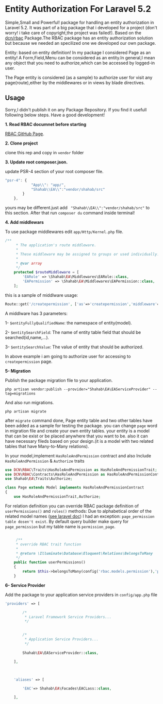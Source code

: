 # Entity Authorization For Laravel 5.2
Simple,Small and Powerful! package for handling an entity authorization in Laravel 5.2.
It was part of a big package that i developed for a project (don't worry! i take care of copyright,the project was failed!).
Based on the [dcn/rbac](https://github.com/mbm-rafal/RBAC) Package.The RBAC package has an entity authorization solution but because we needed an specilized one we developed our own package.


Entity: based on entity definition! In my package I considered Page as an entity! A Form,Field,Menu can be considered as an entity.In general,I mean any object that you need to authorize,which can be accessed by logged-in user.

The Page entity is considered (as a sample) to authorize user for visit any page(route),either by the middlewares or in views by blade directives.

## Usage
Sorry,I didn't publish it on any Package Repository. If you find it usefull following below steps. Have a good development!

 **1. Read RBAC documnet before starting**
 
[RBAC GitHub Page](https://github.com/mbm-rafal/RBAC).


 **2. Clone project**
 
clone this rep and copy in `vendor` folder

 **3. Update root composer.json.**

update PSR-4 section of your root composer file.
```js
"psr-4": {
            "App\\": "app/",
            "Shahab\\EA\\":"vendor/shahab/src"
        }
    },
```
yours may be different.just add ` "Shahab\\EA\\":"vendor/shahab/src"` to this section.
After that run `composer du` command inside terminal!

**4. Add middlewars**

To use package middlewares edit `app/Http/Kernel.php` file.
```php
/**
     * The application's route middleware.
     *
     * These middleware may be assigned to groups or used individually.
     *
     * @var array
     */
    protected $routeMiddleware = [
        'EARole' => \Shahab\EA\Middlewares\EARole::class,
        'EAPermission' => \Shahab\EA\Middlewares\EAPermission::class,
    ];

```

this is a sample of middlware usage:
```php
Route::get('/createpermission', ['as'=>'createpermission','middleware'=>['auth','EAPermission:Shahab\EA\Models\Page,name,createpermission'],'uses'=>'HomeController@create_permission']);
```
A middlware has 3 parameters: 

1- `$entityFullyQualifiedName`: the namespace of entity(model).

2- `$entitySearchField`: The name of entity table field that should be searched(id,name,...).

3- `$entitySearchValue`: The value of entity that should be authorized.

In above example i am going to authorize user for accessing to `createpermission` page.

**5- Migration**

Publish the package migration file to your application.

    php artisan vendor:publish --provider="Shahab\EA\EAServiceProvider" --tag=migrations

And also run migrations.

    php artisan migrate
    
after `migrate` command done, Page entity table and two other tables have been added as a sample for testing the package. you can change `page` word in migration file and create your own entity tables. your entity is a model that can be exist or be placed anywhere that you want to be. also it can have necessary fileds based on your design.(it is a model with two related tables that have Many-to-Many relations).

In your model,implement `HasRoleAndPermission` contract and also Include `HasRoleAndPermission` & `Authorize` traits 

```php
use DCN\RBAC\Traits\HasRoleAndPermission as HasRoleAndPermissionTrait;
use DCN\RBAC\Contracts\HasRoleAndPermission as HasRoleAndPermissionContract;
use Shahab\EA\Traits\Authorize;

class Page extends Model implements HasRoleAndPermissionContract
{
    use HasRoleAndPermissionTrait,Authorize;
```

For relation definition you can override RBAC package definition of `userPermissions()` and `roles()` methods:
Due to alphabetical order of the related model names ([see laravel doc](https://laravel.com/docs/5.2/eloquent-relationships#many-to-many)) I had an exception: `page_permission table dosen't exist`. By default query builder make query for `page_permission` but my table name is `permission_page`.

```php

     /**
     * override RBAC trait function
     *
     * @return \Illuminate\Database\Eloquent\Relations\BelongsToMany
     */
    public function userPermissions()
    {
        return $this->belongsToMany(config('rbac.models.permission'),'permission_page')->withTimestamps()->withPivot('granted');
    }

```


**6- Service Provider**

Add the package to your application service providers in `config/app.php` file
```php
'providers' => [

        /*
         * Laravel Framework Service Providers...
         */
       

        /*
         * Application Service Providers...
         */
       
        Shahab\EA\EAServiceProvider::class,

    ],
    
    
    
    'aliases' => [

        'EAC'=> Shahab\EA\Facades\EACLass::class,

    ],

```
